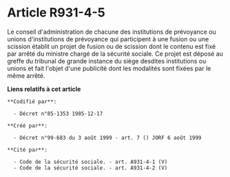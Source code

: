 # Article R931-4-5

Le conseil d'administration de chacune des institutions de prévoyance ou unions d'institutions de prévoyance qui participent
à une fusion ou une scission établit un projet de fusion ou de scission dont le contenu est fixé par arrêté du ministre
chargé de la sécurité sociale. Ce projet est déposé au greffe du tribunal de grande instance du siège desdites institutions
ou unions et fait l'objet d'une publicité dont les modalités sont fixées par le même arrêté.

**Liens relatifs à cet article**

	**Codifié par**:

	  - Décret n°85-1353 1985-12-17

	**Créé par**:

	  - Décret n°99-683 du 3 août 1999 - art. 7 () JORF 6 août 1999

	**Cité par**:

	  - Code de la sécurité sociale. - art. A931-4-1 (V)
	  - Code de la sécurité sociale. - art. A931-4-2 (V)
